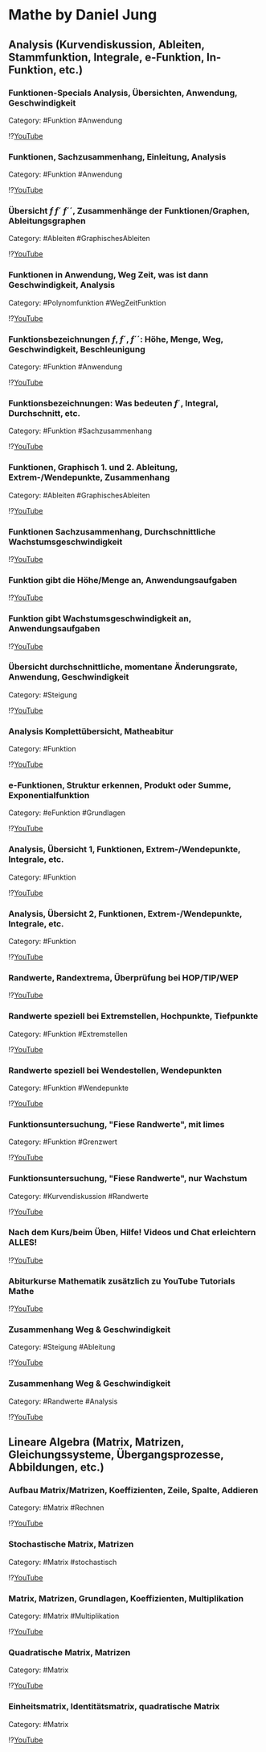 # Mathe by Daniel Jung


## Analysis (Kurvendiskussion, Ableiten, Stammfunktion, Integrale, e-Funktion, In-Funktion, etc.)


### Funktionen-Specials Analysis, Übersichten, Anwendung, Geschwindigkeit

Category: #Funktion #Anwendung

!?[YouTube](https://www.youtube.com/watch?v=Aw8LUL8VNF8&list=PLLTAHuUj-zHh5qK42KbGhBVaq-EUvtta7)


### Funktionen, Sachzusammenhang, Einleitung, Analysis

Category: #Funktion #Anwendung

!?[YouTube](https://www.youtube.com/watch?v=kNrvF7-jW50&list=PLLTAHuUj-zHh5qK42KbGhBVaq-EUvtta7&index=2)


### Übersicht $f$ $f´$ $f´´$, Zusammenhänge der Funktionen/Graphen, Ableitungsgraphen

Category: #Ableiten #GraphischesAbleiten

!?[YouTube](https://www.youtube.com/watch?v=iHj95FLyEZM&list=PLLTAHuUj-zHh5qK42KbGhBVaq-EUvtta7&index=3)


### Funktionen in Anwendung, Weg Zeit, was ist dann Geschwindigkeit, Analysis

Category: #Polynomfunktion #WegZeitFunktion

!?[YouTube](https://www.youtube.com/watch?v=WO7AD78WkfY&list=PLLTAHuUj-zHh5qK42KbGhBVaq-EUvtta7&index=4)


### Funktionsbezeichnungen $f$, $f´$, $f´´$: Höhe, Menge, Weg, Geschwindigkeit, Beschleunigung

Category: #Funktion #Anwendung

!?[YouTube](https://www.youtube.com/watch?v=K_AZkAqqJh8&list=PLLTAHuUj-zHh5qK42KbGhBVaq-EUvtta7&index=5)


### Funktionsbezeichnungen: Was bedeuten $f´$, Integral, Durchschnitt, etc.

Category: #Funktion #Sachzusammenhang

!?[YouTube](https://www.youtube.com/watch?v=GCZP84PJZ78&list=PLLTAHuUj-zHh5qK42KbGhBVaq-EUvtta7&index=6)


### Funktionen, Graphisch 1. und 2. Ableitung, Extrem-/Wendepunkte, Zusammenhang

Category: #Ableiten #GraphischesAbleiten

!?[YouTube](https://www.youtube.com/watch?v=cCJrZa3AKBc&list=PLLTAHuUj-zHh5qK42KbGhBVaq-EUvtta7&index=7)



### Funktionen Sachzusammenhang, Durchschnittliche Wachstumsgeschwindigkeit

!?[YouTube](https://www.youtube.com/watch?v=tiJkL3NqTww&list=PLLTAHuUj-zHh5qK42KbGhBVaq-EUvtta7&index=8)


### Funktion gibt die Höhe/Menge an, Anwendungsaufgaben

!?[YouTube](https://www.youtube.com/watch?v=303_FsOVMno&list=PLLTAHuUj-zHh5qK42KbGhBVaq-EUvtta7&index=9)


### Funktion gibt Wachstumsgeschwindigkeit an, Anwendungsaufgaben

!?[YouTube](https://www.youtube.com/watch?v=2xolbVyWGQI&list=PLLTAHuUj-zHh5qK42KbGhBVaq-EUvtta7&index=10)


### Übersicht durchschnittliche, momentane Änderungsrate, Anwendung, Geschwindigkeit

Category: #Steigung

!?[YouTube](https://www.youtube.com/watch?v=A6D5dnXMaJE&list=PLLTAHuUj-zHh5qK42KbGhBVaq-EUvtta7&index=11)


### Analysis Komplettübersicht, Matheabitur

Category: #Funktion

!?[YouTube](https://www.youtube.com/watch?v=JcqAIjQHWrk&list=PLLTAHuUj-zHh5qK42KbGhBVaq-EUvtta7&index=12)


### e-Funktionen, Struktur erkennen, Produkt oder Summe, Exponentialfunktion

Category: #eFunktion #Grundlagen

!?[YouTube](https://www.youtube.com/watch?v=yW7koh2voMc&list=PLLTAHuUj-zHh5qK42KbGhBVaq-EUvtta7&index=13)


### Analysis, Übersicht 1, Funktionen, Extrem-/Wendepunkte, Integrale, etc.

Category: #Funktion

!?[YouTube](https://www.youtube.com/watch?v=NHL4CZRr29g&list=PLLTAHuUj-zHh5qK42KbGhBVaq-EUvtta7&index=14)


### Analysis, Übersicht 2, Funktionen, Extrem-/Wendepunkte, Integrale, etc.

Category: #Funktion

!?[YouTube](https://www.youtube.com/watch?v=AX113UIKkOM&list=PLLTAHuUj-zHh5qK42KbGhBVaq-EUvtta7&index=15)


### Randwerte, Randextrema, Überprüfung bei HOP/TIP/WEP

!?[YouTube](https://www.youtube.com/watch?v=uSFOYxSLUjM&list=PLLTAHuUj-zHh5qK42KbGhBVaq-EUvtta7&index=16)


### Randwerte speziell bei Extremstellen, Hochpunkte, Tiefpunkte

Category: #Funktion #Extremstellen

!?[YouTube](https://www.youtube.com/watch?v=lSY2QvnvnVE&list=PLLTAHuUj-zHh5qK42KbGhBVaq-EUvtta7&index=17)


### Randwerte speziell bei Wendestellen, Wendepunkten

Category: #Funktion #Wendepunkte

!?[YouTube](https://www.youtube.com/watch?v=8HbnKIcIPhU&list=PLLTAHuUj-zHh5qK42KbGhBVaq-EUvtta7&index=18)


### Funktionsuntersuchung, "Fiese Randwerte", mit limes

Category: #Funktion #Grenzwert

!?[YouTube](https://www.youtube.com/watch?v=XcXHue426rk&list=PLLTAHuUj-zHh5qK42KbGhBVaq-EUvtta7&index=19)


### Funktionsuntersuchung, "Fiese Randwerte", nur Wachstum

Category: #Kurvendiskussion #Randwerte

!?[YouTube](https://www.youtube.com/watch?v=0z0QFfU6ic0&list=PLLTAHuUj-zHh5qK42KbGhBVaq-EUvtta7&index=20)


### Nach dem Kurs/beim Üben, Hilfe! Videos und Chat erleichtern ALLES!

!?[YouTube](https://www.youtube.com/watch?v=eCvaBb3_3ns&list=PLLTAHuUj-zHh5qK42KbGhBVaq-EUvtta7&index=21)


### Abiturkurse Mathematik zusätzlich zu YouTube Tutorials Mathe

!?[YouTube](https://www.youtube.com/watch?v=FZ0P3wmCJw0&list=PLLTAHuUj-zHh5qK42KbGhBVaq-EUvtta7&index=22)


### Zusammenhang Weg & Geschwindigkeit

Category: #Steigung #Ableitung

!?[YouTube](https://www.youtube.com/watch?v=z3xgnuoJDpE&list=PLLTAHuUj-zHh5qK42KbGhBVaq-EUvtta7&index=23)


### Zusammenhang Weg & Geschwindigkeit

Category: #Randwerte #Analysis

!?[YouTube](https://www.youtube.com/watch?v=CWFdzDcqswI&list=PLLTAHuUj-zHh5qK42KbGhBVaq-EUvtta7&index=24)


## Lineare Algebra (Matrix, Matrizen, Gleichungssysteme, Übergangsprozesse, Abbildungen, etc.)


### Aufbau Matrix/Matrizen, Koeffizienten, Zeile, Spalte, Addieren

Category: #Matrix #Rechnen

!?[YouTube](https://www.youtube.com/watch?v=jdUHSdDcp-w&list=PLLTAHuUj-zHg_4njOaG9hxAzbRiBFg9Z2)


### Stochastische Matrix, Matrizen

Category: #Matrix #stochastisch

!?[YouTube](https://www.youtube.com/watch?v=z4eueRLci9A&list=PLLTAHuUj-zHg_4njOaG9hxAzbRiBFg9Z2&index=2)


### Matrix, Matrizen, Grundlagen, Koeffizienten, Multiplikation

Category: #Matrix #Multiplikation

!?[YouTube](https://www.youtube.com/watch?v=l1WcQyqDjoQ&list=PLLTAHuUj-zHg_4njOaG9hxAzbRiBFg9Z2&index=3)


### Quadratische Matrix, Matrizen

Category: #Matrix

!?[YouTube](https://www.youtube.com/watch?v=v0ntW3Urw6o&list=PLLTAHuUj-zHg_4njOaG9hxAzbRiBFg9Z2&index=4)


### Einheitsmatrix, Identitätsmatrix, quadratische Matrix

Category: #Matrix

!?[YouTube](https://www.youtube.com/watch?v=J7DUhzNTgrQ&list=PLLTAHuUj-zHg_4njOaG9hxAzbRiBFg9Z2&index=5)